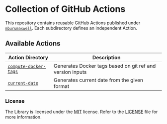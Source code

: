 # Collection of GitHub Actions

This repository contains reusable GitHub Actions published under [`mburumaxwell`](https://github.com/mburumaxwell).
Each subdirectory defines an independent Action.

## Available Actions

| Action Directory                               | Description                                               |
| ---------------------------------------------- | --------------------------------------------------------- |
| [`compute-docker-tags`](./compute-docker-tags) | Generates Docker tags based on git ref and version inputs |
| [`current-date`](./current-date)               | Generates current date from the given format              |

### License

The Library is licensed under the [MIT](http://www.opensource.org/licenses/mit-license.php 'Read more about the MIT license form') license. Refer to the [LICENSE](./LICENSE) file for more information.
